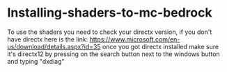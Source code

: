# Installing-shaders-to-mc-bedrock

To use the shaders you need to check your directx version, if you don't have directx here is the link: https://www.microsoft.com/en-us/download/details.aspx?id=35
once you got directx installed make sure it's directx12 by pressing on the search button next to the windows button and typing "dxdiag"
